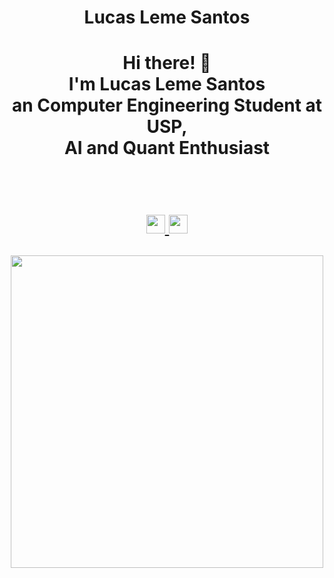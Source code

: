 
<p align="center">
	<h1 align="center"> Lucas Leme Santos <h1/>
</p>

<div align="center">
	<p>	    Hi there! 👋
		<br>I'm Lucas Leme Santos
		<br>an Computer Engineering Student at USP, 
		<br>AI and Quant Enthusiast
	</p>
<div/>

<br/>

<p align="center">
	<a href="lucaslssantos99@gmail.com">
		<img width="30" src="https://cdn4.iconfinder.com/data/icons/social-media-logos-6/512/112-gmail_email_mail-512.png">
  	<a/>	
  	<a href="https://www.linkedin.com/in/lucas-leme-santos/">
  		<img width="30" src="https://image.flaticon.com/icons/png/512/174/174857.png">
  	<a/>
</p>

<p align="center">
  <img width="500" src="https://github-readme-stats.vercel.app/api?username=lucas-leme">
</p>

